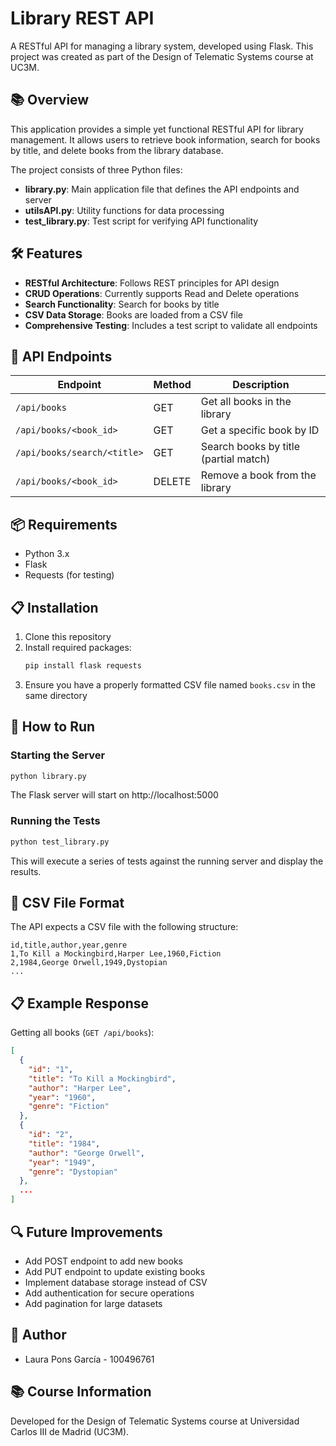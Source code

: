 # Library REST API

A RESTful API for managing a library system, developed using Flask. This project was created as part of the Design of Telematic Systems course at UC3M.

## 📚 Overview

This application provides a simple yet functional RESTful API for library management. It allows users to retrieve book information, search for books by title, and delete books from the library database.

The project consists of three Python files:
- **library.py**: Main application file that defines the API endpoints and server
- **utilsAPI.py**: Utility functions for data processing
- **test_library.py**: Test script for verifying API functionality

## 🛠️ Features

- **RESTful Architecture**: Follows REST principles for API design
- **CRUD Operations**: Currently supports Read and Delete operations
- **Search Functionality**: Search for books by title
- **CSV Data Storage**: Books are loaded from a CSV file
- **Comprehensive Testing**: Includes a test script to validate all endpoints

## 🔄 API Endpoints

| Endpoint | Method | Description |
|----------|--------|-------------|
| `/api/books` | GET | Get all books in the library |
| `/api/books/<book_id>` | GET | Get a specific book by ID |
| `/api/books/search/<title>` | GET | Search books by title (partial match) |
| `/api/books/<book_id>` | DELETE | Remove a book from the library |

## 📦 Requirements

- Python 3.x
- Flask
- Requests (for testing)

## 📋 Installation

1. Clone this repository
2. Install required packages:
   ```bash
   pip install flask requests
   ```
3. Ensure you have a properly formatted CSV file named `books.csv` in the same directory

## 🚀 How to Run

### Starting the Server

```bash
python library.py
```

The Flask server will start on http://localhost:5000

### Running the Tests

```bash
python test_library.py
```

This will execute a series of tests against the running server and display the results.

## 📝 CSV File Format

The API expects a CSV file with the following structure:

```
id,title,author,year,genre
1,To Kill a Mockingbird,Harper Lee,1960,Fiction
2,1984,George Orwell,1949,Dystopian
...
```

## 📋 Example Response

Getting all books (`GET /api/books`):

```json
[
  {
    "id": "1",
    "title": "To Kill a Mockingbird",
    "author": "Harper Lee",
    "year": "1960",
    "genre": "Fiction"
  },
  {
    "id": "2",
    "title": "1984",
    "author": "George Orwell",
    "year": "1949",
    "genre": "Dystopian"
  },
  ...
]
```

## 🔍 Future Improvements

- Add POST endpoint to add new books
- Add PUT endpoint to update existing books
- Implement database storage instead of CSV
- Add authentication for secure operations
- Add pagination for large datasets

## 👥 Author

- Laura Pons García - 100496761

## 📚 Course Information

Developed for the Design of Telematic Systems course at Universidad Carlos III de Madrid (UC3M).

